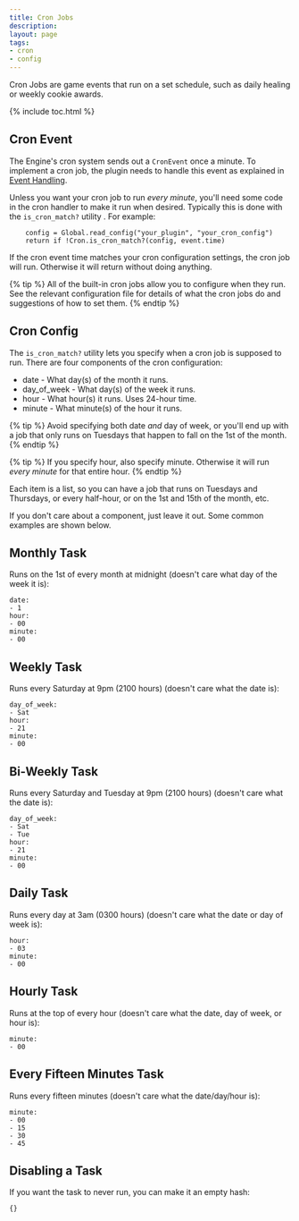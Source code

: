 ```yaml
---
title: Cron Jobs
description: 
layout: page
tags:
- cron
- config
---
```


Cron Jobs are game events that run on a set schedule, such as daily healing or weekly cookie awards. 

{% include toc.html %}

## Cron Event

The Engine's cron system sends out a `CronEvent` once a minute.  To implement a cron job, the plugin needs to handle this event as explained in [Event Handling](/tutorials/code/events.html).  

Unless you want your cron job to run *every minute*, you'll need some code in the cron handler to make it run when desired.   Typically this is done with the `is_cron_match?` utility .  For example:

        config = Global.read_config("your_plugin", "your_cron_config")
        return if !Cron.is_cron_match?(config, event.time)

If the cron event time matches your cron configuration settings, the cron job will run.  Otherwise it will return without doing anything.

{% tip %} 
All of the built-in cron jobs allow you to configure when they run.  See the relevant configuration file for details of what the cron jobs do and suggestions of how to set them.
{% endtip %}

 
## Cron Config

The `is_cron_match?` utility lets you specify when a cron job is supposed to run.  There are four components of the cron configuration:

* date - What day(s) of the month it runs. 
* day\_of\_week - What day(s) of the week it runs.  
* hour - What hour(s) it runs.  Uses 24-hour time.
* minute - What minute(s) of the hour it runs.

{% tip %} 
Avoid specifying both date *and* day of week, or you'll end up with a job that only runs on Tuesdays that happen to fall on the 1st of the month.
{% endtip %}

{% tip %} 
If you specify hour, also specify minute.  Otherwise it will run *every minute* for that entire hour.
{% endtip %}

Each item is a list, so you can have a job that runs on Tuesdays and Thursdays, or every half-hour, or on the 1st and 15th of the month, etc.

If you don't care about a component, just leave it out.  Some common examples are shown below.

## Monthly Task

Runs on the 1st of every month at midnight (doesn't care what day of the week it is):

    date: 
    - 1
    hour: 
    - 00
    minute: 
    - 00

## Weekly Task

Runs every Saturday at 9pm (2100 hours) (doesn't care what the date is):

    day_of_week: 
    - Sat
    hour: 
    - 21
    minute: 
    - 00

## Bi-Weekly Task

Runs every Saturday and Tuesday at 9pm (2100 hours) (doesn't care what the date is):

    day_of_week: 
    - Sat
    - Tue
    hour: 
    - 21
    minute: 
    - 00

## Daily Task

Runs every day at 3am (0300 hours) (doesn't care what the date or day of week is):

    hour: 
    - 03
    minute: 
    - 00

## Hourly Task

Runs at the top of every hour (doesn't care what the date, day of week, or hour is):

    minute: 
    - 00

## Every Fifteen Minutes Task

Runs every fifteen minutes (doesn't care what the date/day/hour is):

    minute: 
    - 00
    - 15
    - 30
    - 45

## Disabling a Task

If you want the task to never run, you can make it an empty hash:

    {}

